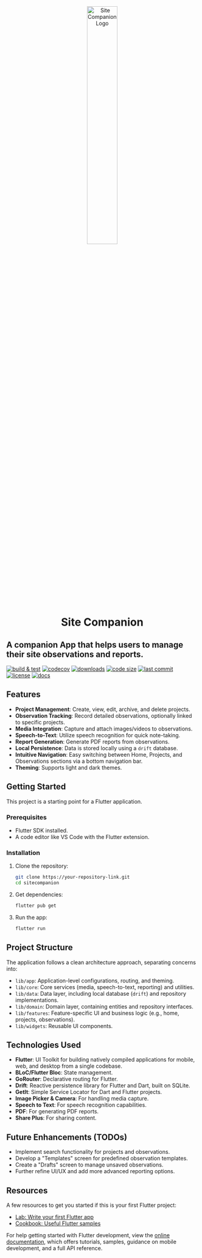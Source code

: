 <div align="center">

<img src="android/app/src/assets/logo.png Logo No Buffer.png" width=40% align="center" alt="Site Companion Logo"/>
<br>
<h1 align="center">Site Companion</h1>
</div>

## A companion App that helps users to manage their site observations and reports.

[![build & test](https://img.shields.io/badge/build%20&%20test-passing-brightgreen)](https://github.com/Khaled-fayed/SiteCompanion/actions)
[![codecov](https://img.shields.io/badge/codecov-60%25-orange)](https://codecov.io/gh/Khaled-fayed/SiteCompanion)
[![downloads](https://img.shields.io/badge/downloads-6.9k/month-blue)](https://pub.dev/packages/sitecompanion)
[![code size](https://img.shields.io/github/languages/code-size/Khaled-fayed/SiteCompanion)](https://github.com/Khaled-fayed/SiteCompanion)
[![last commit](https://img.shields.io/github/last-commit/Khaled-fayed/SiteCompanion)](https://github.com/Khaled-fayed/SiteCompanion/commits/main)
[![license](https://img.shields.io/github/license/Khaled-fayed/SiteCompanion)](https://github.com/Khaled-fayed/SiteCompanion/blob/main/LICENSE)
[![docs](https://img.shields.io/badge/docs-passing-brightgreen)](https://docs.flutter.dev/)

## Features

- **Project Management**: Create, view, edit, archive, and delete projects.
- **Observation Tracking**: Record detailed observations, optionally linked to specific projects.
- **Media Integration**: Capture and attach images/videos to observations.
- **Speech-to-Text**: Utilize speech recognition for quick note-taking.
- **Report Generation**: Generate PDF reports from observations.
- **Local Persistence**: Data is stored locally using a `drift` database.
- **Intuitive Navigation**: Easy switching between Home, Projects, and Observations sections via a bottom navigation bar.
- **Theming**: Supports light and dark themes.

## Getting Started

This project is a starting point for a Flutter application.

### Prerequisites

- Flutter SDK installed.
- A code editor like VS Code with the Flutter extension.

### Installation

1. Clone the repository:
   ```bash
   git clone https://your-repository-link.git
   cd sitecompanion
   ```
2. Get dependencies:
   ```bash
   flutter pub get
   ```
3. Run the app:
   ```bash
   flutter run
   ```

## Project Structure

The application follows a clean architecture approach, separating concerns into:

- `lib/app`: Application-level configurations, routing, and theming.
- `lib/core`: Core services (media, speech-to-text, reporting) and utilities.
- `lib/data`: Data layer, including local database (`drift`) and repository implementations.
- `lib/domain`: Domain layer, containing entities and repository interfaces.
- `lib/features`: Feature-specific UI and business logic (e.g., home, projects, observations).
- `lib/widgets`: Reusable UI components.

## Technologies Used

- **Flutter**: UI Toolkit for building natively compiled applications for mobile, web, and desktop from a single codebase.
- **BLoC/Flutter Bloc**: State management.
- **GoRouter**: Declarative routing for Flutter.
- **Drift**: Reactive persistence library for Flutter and Dart, built on SQLite.
- **GetIt**: Simple Service Locator for Dart and Flutter projects.
- **Image Picker & Camera**: For handling media capture.
- **Speech to Text**: For speech recognition capabilities.
- **PDF**: For generating PDF reports.
- **Share Plus**: For sharing content.

## Future Enhancements (TODOs)

- Implement search functionality for projects and observations.
- Develop a "Templates" screen for predefined observation templates.
- Create a "Drafts" screen to manage unsaved observations.
- Further refine UI/UX and add more advanced reporting options.

## Resources

A few resources to get you started if this is your first Flutter project:

- [Lab: Write your first Flutter app](https://docs.flutter.dev/get-started/codelab)
- [Cookbook: Useful Flutter samples](https://docs.flutter.dev/cookbook)

For help getting started with Flutter development, view the
[online documentation](https://docs.flutter.dev/), which offers tutorials,
samples, guidance on mobile development, and a full API reference.
